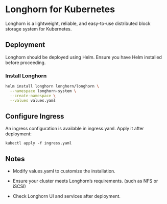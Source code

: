 # Longhorn for Kubernetes

Longhorn is a lightweight, reliable, and easy-to-use distributed block storage system for Kubernetes.

## Deployment

Longhorn should be deployed using Helm. Ensure you have Helm installed before proceeding.

### Install Longhorn

```sh
helm install longhorn longhorn/longhorn \
  --namespace longhorn-system \
  --create-namespace \
  --values values.yaml
```

## Configure Ingress

An ingress configuration is available in ingress.yaml. Apply it after deployment:

`kubectl apply -f ingress.yaml`

## Notes

* Modify values.yaml to customize the installation.

* Ensure your cluster meets Longhorn’s requirements. (such as NFS or iSCSI)

* Check Longhorn UI and services after deployment.
